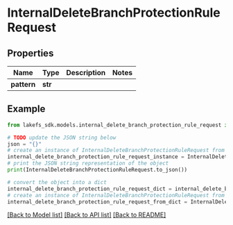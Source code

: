 # InternalDeleteBranchProtectionRuleRequest


## Properties

Name | Type | Description | Notes
------------ | ------------- | ------------- | -------------
**pattern** | **str** |  | 

## Example

```python
from lakefs_sdk.models.internal_delete_branch_protection_rule_request import InternalDeleteBranchProtectionRuleRequest

# TODO update the JSON string below
json = "{}"
# create an instance of InternalDeleteBranchProtectionRuleRequest from a JSON string
internal_delete_branch_protection_rule_request_instance = InternalDeleteBranchProtectionRuleRequest.from_json(json)
# print the JSON string representation of the object
print(InternalDeleteBranchProtectionRuleRequest.to_json())

# convert the object into a dict
internal_delete_branch_protection_rule_request_dict = internal_delete_branch_protection_rule_request_instance.to_dict()
# create an instance of InternalDeleteBranchProtectionRuleRequest from a dict
internal_delete_branch_protection_rule_request_from_dict = InternalDeleteBranchProtectionRuleRequest.from_dict(internal_delete_branch_protection_rule_request_dict)
```
[[Back to Model list]](../README.md#documentation-for-models) [[Back to API list]](../README.md#documentation-for-api-endpoints) [[Back to README]](../README.md)



